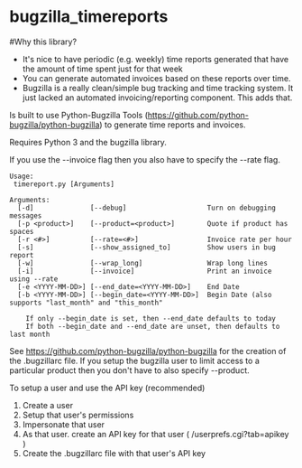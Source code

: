 # bugzilla_timereports

#Why this library? 

* It's nice to have periodic (e.g. weekly) time reports generated that have the amount of time spent just for that week
* You can generate automated invoices based on these reports over time. 
* Bugzilla is a really clean/simple bug tracking and time tracking system. It just lacked an automated invoicing/reporting component. This adds that. 


Is built to use Python-Bugzilla Tools (https://github.com/python-bugzilla/python-bugzilla) to generate time reports and invoices.

Requires Python 3 and the bugzilla library. 

If you use the --invoice flag then you also have to specify the --rate flag. 

```
Usage:
 timereport.py [Arguments]

Arguments:
  [-d]              [--debug]                    Turn on debugging messages
  [-p <product>]    [--product=<product>]        Quote if product has spaces
  [-r <#>]          [--rate=<#>]                 Invoice rate per hour
  [-s]              [--show_assigned_to]         Show users in bug report
  [-w]              [--wrap_long]                Wrap long lines
  [-i]              [--invoice]                  Print an invoice using --rate
  [-e <YYYY-MM-DD>] [--end_date=<YYYY-MM-DD>]    End Date
  [-b <YYYY-MM-DD>] [--begin_date=<YYYY-MM-DD>]  Begin Date (also supports "last_month" and "this_month"
 
    If only --begin_date is set, then --end_date defaults to today
    If both --begin_date and --end_date are unset, then defaults to last month
```

See https://github.com/python-bugzilla/python-bugzilla for the creation of the .bugzillarc file. 
If you setup the bugzilla user to limit access to a particular product then you don't have to 
also specify --product. 

To setup a user and use the API key (recommended)

1. Create a user
2. Setup that user's permissions
3. Impersonate that user
4. As that user. create an API key for that user ( /userprefs.cgi?tab=apikey ) 
5. Create the .bugzillarc file with that user's API key 

